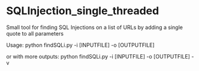 # SQLInjection_single_threaded
Small tool for finding SQL Injections on a list of URLs by adding a single quote to all parameters

Usage:
python findSQLi.py -i [INPUTFILE] -o [OUTPUTFILE]

or with more outputs:
python findSQLi.py -i [INPUTFILE] -o [OUTPUTFILE] -v
